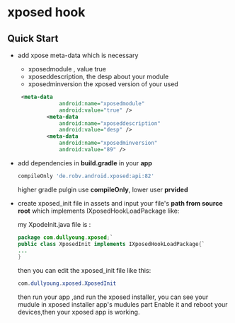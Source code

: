 # xposed hook
## Quick Start
 - add xpose meta-data which is necessary
    - xposedmodule , value true
    - xposeddescription,  the desp about your module
    - xposedminversion the xposed version of your used
    ```xml
     <meta-data
                 android:name="xposedmodule"
                 android:value="true" />
             <meta-data
                 android:name="xposeddescription"
                 android:value="desp" />
             <meta-data
                 android:name="xposedminversion"
                 android:value="89" />
    ```

 - add dependencies in **build.gradle** in your **app**
   
    ```groovy
    compileOnly 'de.robv.android.xposed:api:82'
    ```

    higher gradle pulgin use **compileOnly**, lower user **prvided**
    
 - create xposed_init file in assets and input your file's **path from source root**  which implements IXposedHookLoadPackage like:

    my XpodeInit.java file is : 

    ```java
    package com.dullyoung.xposed;`
    public class XposedInit implements IXposedHookLoadPackage{`
    ...
    }
    ```

    then you can edit the  xposed_init file like this:

    ```java
    com.dullyoung.xposed.XposedInit
    ```

    then run your app ,and run the xposed installer,
    you can see your mudule in xposed installer app's mudules part
    Enable it and reboot your devices,then your xposed app is working.


